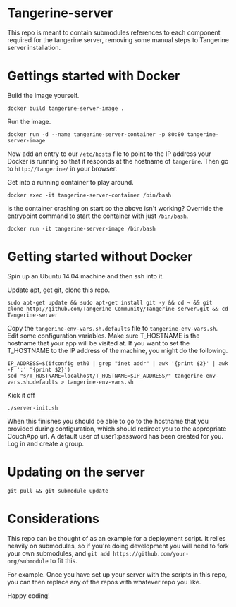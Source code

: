 # Tangerine-server

This repo is meant to contain submodules references to each component required for the tangerine server, removing some manual steps to Tangerine server installation.

# Gettings started with Docker

Build the image yourself.
```
docker build tangerine-server-image .
```

Run the image.
```
docker run -d --name tangerine-server-container -p 80:80 tangerine-server-image
```

Now add an entry to our `/etc/hosts` file to point to the IP address your Docker is running so that it responds at the hostname of `tangerine`.  Then go to `http://tangerine/` in your browser.

Get into a running container to play around.
```
docker exec -it tangerine-server-container /bin/bash 
```

Is the container crashing on start so the above isn't working? Override the entrypoint command to start the container with just `/bin/bash`. 
```
docker run -it tangerine-server-image /bin/bash
```


# Getting started without Docker

Spin up an Ubuntu 14.04 machine and then ssh into it.

Update apt, get git, clone this repo.

```shell
sudo apt-get update && sudo apt-get install git -y && cd ~ && git clone http://github.com/Tangerine-Community/Tangerine-server.git && cd Tangerine-server
```

Copy the `tangerine-env-vars.sh.defaults` file to `tangerine-env-vars.sh`. Edit some configuration variables. Make sure T_HOSTNAME is the hostname that your app will be visited at. If you want to set the T_HOSTNAME to the IP address of the machine, you might do the following.

```shell
IP_ADDRESS=$(ifconfig eth0 | grep "inet addr" | awk '{print $2}' | awk -F ':' '{print $2}')
sed "s/T_HOSTNAME=localhost/T_HOSTNAME=$IP_ADDRESS/" tangerine-env-vars.sh.defaults > tangerine-env-vars.sh
```

Kick it off

```shell
./server-init.sh
```

When this finishes you should be able to go to the hostname that you provided during configuration, which should redirect you to the appropriate CouchApp url. A default user of user1:password has been created for you. Log in and create a group.

# Updating on the server

`git pull && git submodule update`

# Considerations

This repo can be thought of as an example for a deployment script. It relies heavily on submodules, so if you're doing development you will need to fork your own submodules, and `git add https://github.com/your-org/submodule` to fit this.

For example. Once you have set up your server with the scripts in this repo, you can then replace any of the repos with whatever repo you like.

Happy coding!
